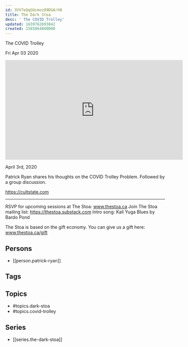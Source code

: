 ```yaml
---
id: 3VV7eQqGUcmoz89DGArhN
title: The Dark Stoa
desc: ' The COVID Trolley'
updated: 1639762693842
created: 1585864800000
---
```



 The COVID Trolley

Fri Apr 03 2020

<iframe width="560" height="315" src="https://www.youtube.com/embed/NnYgeV2qgTA" title="The Dark Stoa: The COVID Trolley w/ Patrick Ryan" frameborder="0" allow="accelerometer; autoplay; clipboard-write; encrypted-media; gyroscope; picture-in-picture" allowfullscreen ></iframe>

April 3rd, 2020

Patrick Ryan shares his thoughts on the COVID Trolley Problem. Followed by a group discussion.

https://cultstate.com

***

RSVP for upcoming sessions at The Stoa: www.thestoa.ca
Join The Stoa mailing list: https://thestoa.substack.com
Intro song: Kali Yuga Blues by Bardo Pond

The Stoa is based on the gift economy. You can give us a gift here: www.thestoa.ca/gift

## Persons

- [[person.patrick-ryan]]

## Tags



## Topics

- #topics.dark-stoa
- #topics.covid-trolley

## Series

- [[series.the-dark-stoa]]

